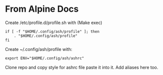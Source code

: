 # From Alpine Docs

Create /etc/profile.d/profile.sh with (Make exec) 
```
if [ -f "$HOME/.config/ash/profile" ]; then
    . "$HOME/.config/ash/profile"
fi
```
Create ~/.config/ash/profile with:
```
export ENV="$HOME/.config/ash/ashrc"
```

Clone repo and copy style for ashrc file paste it into it. 
Add aliases here too. 



